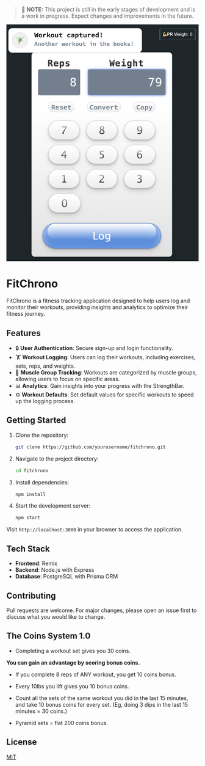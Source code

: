 > :construction: **NOTE:** This project is still in the early stages of development and is a work in progress. Expect changes and improvements in the future.

![FitChrono Numpad](./assets/numpad.png)

# FitChrono

FitChrono is a fitness tracking application designed to help users log and monitor their workouts, providing insights and analytics to optimize their fitness journey.

## Features

- 🔒 **User Authentication**: Secure sign-up and login functionality.
- 🏋️ **Workout Logging**: Users can log their workouts, including exercises, sets, reps, and weights.
- 💪 **Muscle Group Tracking**: Workouts are categorized by muscle groups, allowing users to focus on specific areas.
- 📊 **Analytics**: Gain insights into your progress with the StrengthBar.
- ⚙️ **Workout Defaults**: Set default values for specific workouts to speed up the logging process.

## Getting Started

1. Clone the repository:

   ```bash
   git clone https://github.com/yourusername/fitchrono.git
   ```

2. Navigate to the project directory:

   ```bash
   cd fitchrono
   ```

3. Install dependencies:

   ```bash
   npm install
   ```

4. Start the development server:
   ```bash
   npm start
   ```

Visit `http://localhost:3000` in your browser to access the application.

## Tech Stack

- **Frontend**: Remix
- **Backend**: Node.js with Express
- **Database**: PostgreSQL with Prisma ORM

## Contributing

Pull requests are welcome. For major changes, please open an issue first to discuss what you would like to change.

## The Coins System 1.0

- Completing a workout set gives you 30 coins. 

**You can gain an advantage by scoring bonus coins.**

- If you complete 8 reps of ANY workout, you get 10 coins bonus.
- Every 10lbs you lift gives you 10 bonus coins.

- Count all the sets of the same workout you did in the last 15 minutes,
and take 10 bonus coins for every set. (Eg, doing 3 dips in the last
15 minutes = 30 coins.)

- Pyramid sets = flat 200 coins bonus.

## License

[MIT](https://choosealicense.com/licenses/mit/)
